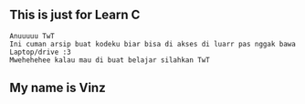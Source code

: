 ## This is just for Learn C

    Anuuuuu TwT
    Ini cuman arsip buat kodeku biar bisa di akses di luarr pas nggak bawa Laptop/drive :3
    Mwehehehee kalau mau di buat belajar silahkan TwT
    
## My name is Vinz